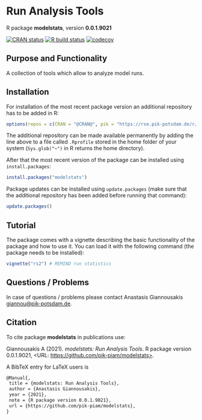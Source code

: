 # Run Analysis Tools

R package **modelstats**, version **0.0.1.9021**

[![CRAN status](https://www.r-pkg.org/badges/version/modelstats)](https://cran.r-project.org/package=modelstats)   [![R build status](https://github.com/pik-piam/modelstats/workflows/check/badge.svg)](https://github.com/pik-piam/modelstats/actions) [![codecov](https://codecov.io/gh/pik-piam/modelstats/branch/master/graph/badge.svg)](https://codecov.io/gh/pik-piam/modelstats)

## Purpose and Functionality

A collection of tools which allow to analyze model runs.


## Installation

For installation of the most recent package version an additional repository has to be added in R:

```r
options(repos = c(CRAN = "@CRAN@", pik = "https://rse.pik-potsdam.de/r/packages"))
```
The additional repository can be made available permanently by adding the line above to a file called `.Rprofile` stored in the home folder of your system (`Sys.glob("~")` in R returns the home directory).

After that the most recent version of the package can be installed using `install.packages`:

```r 
install.packages("modelstats")
```

Package updates can be installed using `update.packages` (make sure that the additional repository has been added before running that command):

```r 
update.packages()
```

## Tutorial

The package comes with a vignette describing the basic functionality of the package and how to use it. You can load it with the following command (the package needs to be installed):

```r
vignette("rs2") # REMIND run statistics
```

## Questions / Problems

In case of questions / problems please contact Anastasis Giannousakis <giannou@pik-potsdam.de>.

## Citation

To cite package **modelstats** in publications use:

Giannousakis A (2021). _modelstats: Run Analysis Tools_. R package version 0.0.1.9021, <URL: https://github.com/pik-piam/modelstats>.

A BibTeX entry for LaTeX users is

 ```latex
@Manual{,
  title = {modelstats: Run Analysis Tools},
  author = {Anastasis Giannousakis},
  year = {2021},
  note = {R package version 0.0.1.9021},
  url = {https://github.com/pik-piam/modelstats},
}
```


